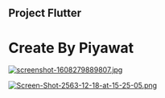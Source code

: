 ## Project Flutter
# Create By Piyawat

[![screenshot-1608279889807.jpg](https://i.postimg.cc/8kd8mBcg/screenshot-1608279889807.jpg)](https://postimg.cc/ThPHRbnt)

[![Screen-Shot-2563-12-18-at-15-25-05.png](https://i.postimg.cc/gj73ZLfS/Screen-Shot-2563-12-18-at-15-25-05.png)](https://postimg.cc/GTkB0t3G)
